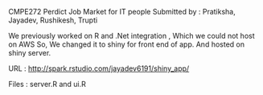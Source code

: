 CMPE272 Perdict Job Market for IT people
Submitted by : Pratiksha, Jayadev, Rushikesh, Trupti

We previously worked on R and .Net integration , Which we could not host on AWS
So, We changed it to shiny for front end of app. And hosted on shiny server.

URL : http://spark.rstudio.com/jayadev6191/shiny_app/

Files : server.R and ui.R
